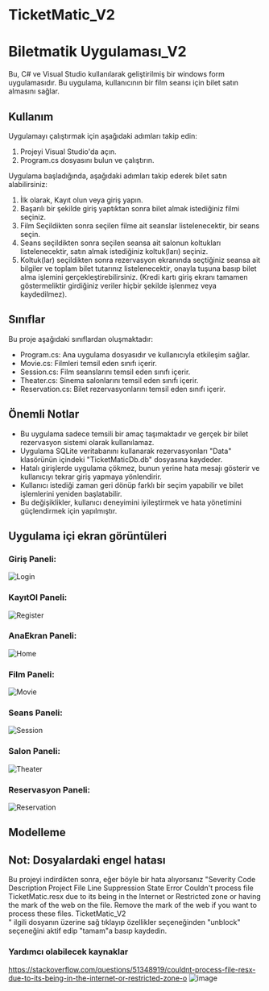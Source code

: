 # TicketMatic_V2

# Biletmatik Uygulaması_V2

Bu, C# ve Visual Studio kullanılarak geliştirilmiş bir windows form uygulamasıdır. Bu uygulama, kullanıcının bir film seansı için bilet satın almasını sağlar.

## Kullanım

Uygulamayı çalıştırmak için aşağıdaki adımları takip edin:

1. Projeyi Visual Studio'da açın.
2. Program.cs dosyasını bulun ve çalıştırın.

Uygulama başladığında, aşağıdaki adımları takip ederek bilet satın alabilirsiniz:

1. İlk olarak, Kayıt olun veya giriş yapın.
2. Başarılı bir şekilde giriş yaptıktan sonra bilet almak istediğiniz filmi seçiniz.
3. Film Seçildikten sonra seçilen filme ait seanslar listelenecektir, bir seans seçin.
4. Seans seçildikten sonra seçilen seansa ait salonun koltukları listelenecektir, satın almak istediğiniz koltuk(ları) seçiniz.
5. Koltuk(lar) seçildikten sonra rezervasyon ekranında seçtiğiniz seansa ait bilgiler ve toplam bilet tutarınız listelenecektir, onayla tuşuna basıp bilet alma işlemini gerçekleştirebilirsiniz. (Kredi kartı giriş ekranı tamamen göstermeliktir girdiğiniz veriler hiçbir şekilde işlenmez veya kaydedilmez).

## Sınıflar

Bu proje aşağıdaki sınıflardan oluşmaktadır:

- Program.cs: Ana uygulama dosyasıdır ve kullanıcıyla etkileşim sağlar.
- Movie.cs: Filmleri temsil eden sınıfı içerir.
- Session.cs: Film seanslarını temsil eden sınıfı içerir.
- Theater.cs: Sinema salonlarını temsil eden sınıfı içerir.
- Reservation.cs: Bilet rezervasyonlarını temsil eden sınıfı içerir.

## Önemli Notlar

- Bu uygulama sadece temsili bir amaç taşımaktadır ve gerçek bir bilet rezervasyon sistemi olarak kullanılamaz.
- Uygulama SQLite veritabanını kullanarak rezervasyonları "Data" klasörünün içindeki "TicketMaticDb.db" dosyasına kaydeder.
- Hatalı girişlerde uygulama çökmez, bunun yerine hata mesajı gösterir ve kullanıcıyı tekrar giriş yapmaya yönlendirir.
- Kullanıcı istediği zaman geri dönüp farklı bir seçim yapabilir ve bilet işlemlerini yeniden başlatabilir.
- Bu değişiklikler, kullanıcı deneyimini iyileştirmek ve hata yönetimini güçlendirmek için yapılmıştır.

## Uygulama içi ekran görüntüleri

### Giriş Paneli: 
![Login](https://github.com/keremketenci0/TicketMatic_V2/assets/128905838/d5a91ad9-8082-4b0b-9c64-746c9dc4bb5f)

### KayıtOl Paneli: 
![Register](https://github.com/keremketenci0/TicketMatic_V2/assets/128905838/d16e49f6-5dee-4de3-8ba1-34d28bd48d92)

### AnaEkran Paneli: 
![Home](https://github.com/keremketenci0/TicketMatic_V2/assets/128905838/f72a802f-5558-4ee4-9d5c-ecb610c3641f)

### Film Paneli: 
![Movie](https://github.com/keremketenci0/TicketMatic_V2/assets/128905838/6e63fb54-205c-466b-a835-4fadcad42c83)

### Seans Paneli: 
![Session](https://github.com/keremketenci0/TicketMatic_V2/assets/128905838/4edb3c89-a7c0-426e-bdc1-809de19dc263)

### Salon Paneli: 
![Theater](https://github.com/keremketenci0/TicketMatic_V2/assets/128905838/5da38443-6ac2-44e7-8c02-ca8e7b60d08b)

### Reservasyon Paneli: 
![Reservation](https://github.com/keremketenci0/TicketMatic_V2/assets/128905838/787dff23-cb6b-4af1-b589-70de3b7a683a)

## Modelleme


## Not: Dosyalardaki engel hatası

Bu projeyi indirdikten sonra, eğer böyle bir hata alıyorsanız "Severity	Code	Description	Project	File	Line	Suppression State
Error		Couldn't process file TicketMatic.resx due to its being in the Internet or Restricted zone or having the mark of the web on the file. Remove the mark of the web if you want to process these files.	TicketMatic_V2			
"
ilgili dosyanın üzerine sağ tıklayıp özellikler seçeneğinden "unblock" seçeneğini aktif edip "tamam"a basıp kaydedin.

### Yardımcı olabilecek kaynaklar
https://stackoverflow.com/questions/51348919/couldnt-process-file-resx-due-to-its-being-in-the-internet-or-restricted-zone-o
![image](https://github.com/keremketenci0/TicketMatic_V2/assets/128905838/705fd411-41e5-415f-8639-50a628a0a643)
